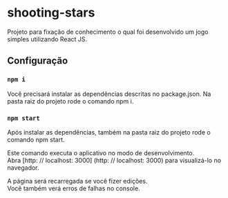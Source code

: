 # shooting-stars
Projeto para fixação de conhecimento o qual foi desenvolvido um jogo simples utilizando React JS.

## Configuração

### `npm i`

Você precisará instalar as dependências descritas no package.json. Na pasta raiz do projeto rode o comando npm i.

### `npm start`

Após instalar as dependências, também na pasta raiz do projeto rode o comando npm start.

Este comando executa o aplicativo no modo de desenvolvimento. <br />
Abra [http: // localhost: 3000] (http: // localhost: 3000) para visualizá-lo no navegador.

A página será recarregada se você fizer edições. <br />
Você também verá erros de falhas no console.
